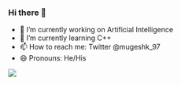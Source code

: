 ### Hi there 👋


- 🔭 I’m currently working on Artificial Intelligence
- 🌱 I’m currently learning C++
- 📫 How to reach me: Twitter  @mugeshk_97
- 😄 Pronouns: He/His

<img src="https://github-readme-stats.vercel.app/api?username=mugeshk97&&show_icons=true&title_color=ffffff&icon_color=bb2acf&text_color=daf7dc&bg_color=151515">
